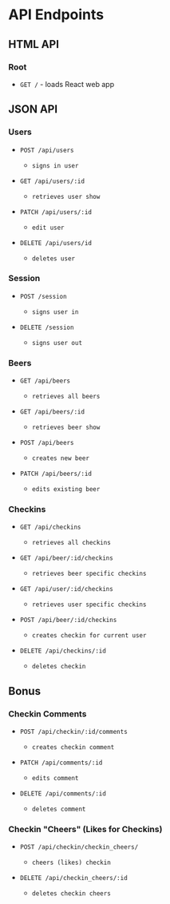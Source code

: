 # API Endpoints

## HTML API

### Root

- `GET /` - loads React web app


## JSON API

### Users

- `POST /api/users`

  - `signs in user`


- `GET /api/users/:id`

  - `retrieves user show`


- `PATCH /api/users/:id`

  - `edit user`


- `DELETE /api/users/id`

  - `deletes user`


### Session

- `POST /session`

  - `signs user in`


- `DELETE /session`

  - `signs user out`


### Beers

- `GET /api/beers`

  - `retrieves all beers`


- `GET /api/beers/:id`

  - `retrieves beer show`


- `POST /api/beers`

  - `creates new beer`


- `PATCH /api/beers/:id`

  - `edits existing beer`


### Checkins

- `GET /api/checkins`

  - `retrieves all checkins`


- `GET /api/beer/:id/checkins`

  - `retrieves beer specific checkins`


- `GET /api/user/:id/checkins`

  - `retrieves user specific checkins`


- `POST /api/beer/:id/checkins`

  - `creates checkin for current user`


- `DELETE /api/checkins/:id`

  - `deletes checkin`
  

## Bonus


### Checkin Comments

- `POST /api/checkin/:id/comments`

  - `creates checkin comment`


- `PATCH /api/comments/:id`

  - `edits comment`


- `DELETE /api/comments/:id`

  - `deletes comment`


### Checkin "Cheers" (Likes for Checkins)

- `POST /api/checkin/checkin_cheers/`

  - `cheers (likes) checkin`


- `DELETE /api/checkin_cheers/:id`

  - `deletes checkin cheers`
